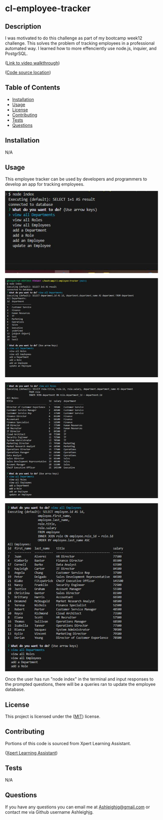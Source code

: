 # cl-employee-tracker


## Description

I was motivated to do this challenge as part of my bootcamp week12 challenge. This solves the problem of tracking employees in a professional automated way. I learned how to more effenciently use node.js, inquier, and PostgrSQL.

([Link to video walkthrough](https://drive.google.com/file/d/1QdZqISc7HNQ5w4_eYaOGXd2xfDPzHYKl/view?usp=sharing))


([Code source location](https://github.com/Ashleighjg/cl-employee-tracker))

## Table of Contents

- [Installation](#installation)
- [Usage](#usage)
- [License](#license)
- [Contributing](#contributing)
- [Tests](#tests)
- [Questions](#questions)

## Installation

N/A

## Usage


This employee tracker can be used by developers and programmers to develop an app for tracking employees.

![Shows initial prompt](./Pictures/initialprompt.JPG)

![Shows show departments table](./Pictures/departments.JPG)

![Shows show roles table](./Pictures/roles.JPG)

![Shows show employee table](./Pictures/employees.JPG)

Once the user has run "node index" in the terminal and input responses to the prompted questions, there will be a queries ran to update the employee database.


## License

This project is licensed under the ([MIT](https://opensource.org/licenses/MIT)) license.

## Contributing


Portions of this code is sourced from Xpert Learning Assistant.

([Xpert Learning Assistant](https://bootcampspot.instructure.com/courses/6022/external_tools/313))

## Tests

N/A

## Questions

If you have any questions you can email me at Ashleighjg@gmail.com or contact me via Github username Ashleighjg.
